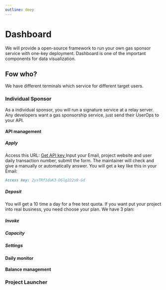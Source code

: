 ```yaml
---
outline: deep
---
```


# Dashboard

We will provide a open-source framework to run your own gas sponsor service with one-key deployment.
Dashboard is one of the important components for data visualization.


## Fow who?
We have different terminals which service for different target users.


### Individual Sponsor
As a individual sponsor, you will run a signature service at a relay server.
Any developers want a gas sponsorship service, just send their UserOps to your API.
#### API management
##### Apply
Access this URL: [Get API key ](https://ethpaymaster.org/dash/apikey)
Input your Email, project website and user daily transaction number, submit the form.
The maintainer will check and give a manually or automatically answer.
You will get a key like this in your Email:
```md
Access key: 2ysTRf1daK3-DGlg222s9-Gd

```
##### Deposit
You will get a 10 time a day for a free test quota.
If you want put your project into real business, you need choose your plan.
We have 3 plan:


##### Invoke

##### Capacity

##### Settings

#### Daily monitor
#### Balance management


### Project Launcher
